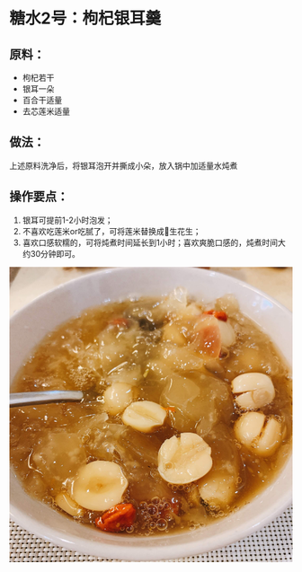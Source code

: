 # 糖水2号：枸杞银耳羹

## 原料：

- 枸杞若干
- 银耳一朵
- 百合干适量
- 去芯莲米适量

## 做法：

上述原料洗净后，将银耳泡开并撕成小朵，放入锅中加适量水炖煮

## 操作要点：

1. 银耳可提前1-2小时泡发；
2. 不喜欢吃莲米or吃腻了，可将莲米替换成🥜生花生；
3. 喜欢口感软糯的，可将炖煮时间延长到1小时；喜欢爽脆口感的，炖煮时间大约30分钟即可。

![](../_images/yinergen.jpg)

